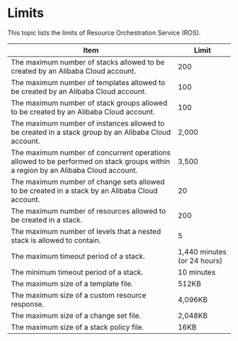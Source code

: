 # Limits

This topic lists the limits of Resource Orchestration Service \(ROS\).

|Item|Limit|
|----|-----|
|The maximum number of stacks allowed to be created by an Alibaba Cloud account.|200|
|The maximum number of templates allowed to be created by an Alibaba Cloud account.|100|
|The maximum number of stack groups allowed to be created by an Alibaba Cloud account.|100|
|The maximum number of instances allowed to be created in a stack group by an Alibaba Cloud account.|2,000|
|The maximum number of concurrent operations allowed to be performed on stack groups within a region by an Alibaba Cloud account.|3,500|
|The maximum number of change sets allowed to be created in a stack by an Alibaba Cloud account.|20|
|The maximum number of resources allowed to be created in a stack.|200|
|The maximum number of levels that a nested stack is allowed to contain.|5|
|The maximum timeout period of a stack.|1,440 minutes \(or 24 hours\)|
|The minimum timeout period of a stack.|10 minutes|
|The maximum size of a template file.|512KB|
|The maximum size of a custom resource response.|4,096KB|
|The maximum size of a change set file.|2,048KB|
|The maximum size of a stack policy file.|16KB|

